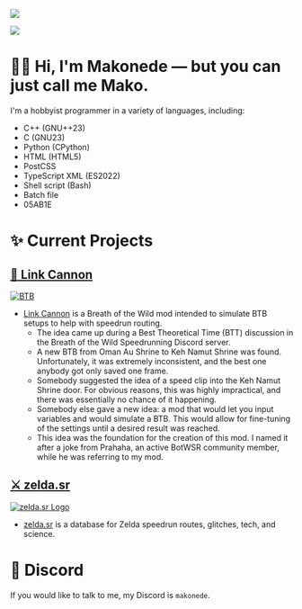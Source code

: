 ![](https://github-readme-stats.vercel.app/api?username=Makonede&count_private=true&show_icons=true&theme=tokyonight&border_color=ff8000&border_radius=50&include_all_commits=true)

![](https://github-readme-stats.vercel.app/api/top-langs?username=Makonede&layout=compact&langs_count=10&theme=tokyonight&border_color=ff8000&border_radius=50)

# 👋🏻 Hi, I'm Makonede — but you can just call me **Mako**.
I'm a hobbyist programmer in a variety of languages, including:
- C++ (GNU++23)
- C (GNU23)
- Python (CPython)
- HTML (HTML5)
- PostCSS
- TypeScript XML (ES2022)
- Shell script (Bash)
- Batch file
- 05AB1E

# ✨ Current Projects
## [🚀 Link Cannon][1]
[![BTB](https://repository-images.githubusercontent.com/594929966/db09df55-f0ea-40e7-bd3e-dc1a84c60455)][1]

- [Link Cannon][1] is a Breath of the Wild mod intended to simulate BTB setups to help with speedrun routing.
  - The idea came up during a Best Theoretical Time (BTT) discussion in the Breath of the Wild Speedrunning Discord server.
  - A new BTB from Oman Au Shrine to Keh Namut Shrine was found. Unfortunately, it was extremely inconsistent, and the best one anybody got only saved one frame.
  - Somebody suggested the idea of a speed clip into the Keh Namut Shrine door. For obvious reasons, this was highly impractical, and there was essentially no chance of it happening.
  - Somebody else gave a new idea: a mod that would let you input variables and would simulate a BTB. This would allow for fine-tuning of the settings until a desired result was reached.
  - This idea was the foundation for the creation of this mod. I named it after a joke from Prahaha, an active BotWSR community member, while he was referring to my mod.

## [⚔ zelda.sr][2]
[![zelda.sr Logo](https://repository-images.githubusercontent.com/606491209/5eec664c-522c-469b-b988-f1e138b6490f)][2]

- [zelda.sr](https://zelda.sr) is a database for Zelda speedrun routes, glitches, tech, and science.

# 💬 Discord
If you would like to talk to me, my Discord is `makonede`.


[1]: https://github.com/Makonede/LinkCannon
[2]: https://github.com/Makonede/zelda.sr
